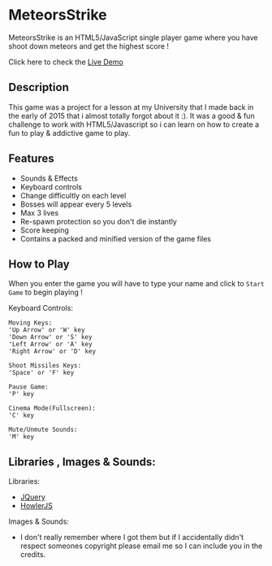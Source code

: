 # MeteorsStrike
MeteorsStrike is an HTML5/JavaScript single player game where you have shoot down meteors and get the highest score !

Click here to check the [Live Demo](http://aetos.it.teithe.gr/~ikaraman/)

Description
-
This game was a project for a lesson at my University that I made back in the early of 2015 that i almost totally forgot about it :). It was a good & fun challenge to work with HTML5/Javascript so i can learn on how to create a fun to play & addictive game to play.

Features
-
- Sounds & Effects
- Keyboard controls
- Change difficultly on each level
- Bosses will appear every 5 levels
- Max 3 lives
- Re-spawn protection so you don't die instantly
- Score keeping
- Contains a packed and minified version of the game files

How to Play
-
When you enter the game you will have to type your name and click to `Start Game` to begin playing !

Keyboard Controls:
```
Moving Keys: 
'Up Arrow' or 'W' key 
'Down Arrow' or 'S' key 
'Left Arrow' or 'A' key 
'Right Arrow' or 'D' key 

Shoot Missiles Keys: 
'Space' or 'F' key 

Pause Game: 
'P' key 

Cinema Mode(Fullscreen): 
'C' key 

Mute/Unmute Sounds: 
'M' key
```

Libraries , Images & Sounds:
-
Libraries:
- [JQuery](https://jquery.com/)
- [HowlerJS](https://howlerjs.com/)

Images & Sounds:
- I don't really remember where I got them but if I accidentally didn't respect someones copyright please email me so I can include you in the credits.
